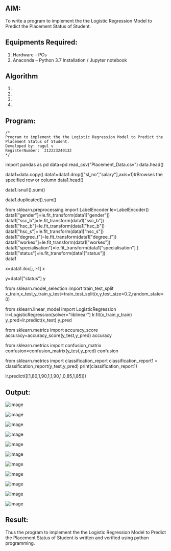 
## AIM:
To write a program to implement the the Logistic Regression Model to Predict the Placement Status of Student.

## Equipments Required:
1. Hardware – PCs
2. Anaconda – Python 3.7 Installation / Jupyter notebook

## Algorithm
1. 
2. 
3. 
4. 

## Program:
```
/*
Program to implement the the Logistic Regression Model to Predict the Placement Status of Student.
Developed by: ragul v
RegisterNumber:  212223240132
*/
```


import pandas as pd
data=pd.read_csv("Placement_Data.csv")
data.head()

data1=data.copy()
data1=data1.drop(["sl_no","salary"],axis=1)#Browses the specified row or column
data1.head()

data1.isnull().sum()

data1.duplicated().sum()

from sklearn.preprocessing import LabelEncoder
le=LabelEncoder()
data1["gender"]=le.fit_transform(data1["gender"])
data1["ssc_b"]=le.fit_transform(data1["ssc_b"])
data1["hsc_b"]=le.fit_transform(data1["hsc_b"])
data1["hsc_s"]=le.fit_transform(data1["hsc_s"])
data1["degree_t"]=le.fit_transform(data1["degree_t"])
data1["workex"]=le.fit_transform(data1["workex"])
data1["specialisation"]=le.fit_transform(data1["specialisation"] )     
data1["status"]=le.fit_transform(data1["status"])       
data1 

x=data1.iloc[:,:-1]
x

y=data1["status"]
y

from sklearn.model_selection import train_test_split
x_train,x_test,y_train,y_test=train_test_split(x,y,test_size=0.2,random_state=0)

from sklearn.linear_model import LogisticRegression
lr=LogisticRegression(solver="liblinear")
lr.fit(x_train,y_train)
y_pred=lr.predict(x_test)
y_pred

from sklearn.metrics import accuracy_score
accuracy=accuracy_score(y_test,y_pred)
accuracy

from sklearn.metrics import confusion_matrix
confusion=confusion_matrix(y_test,y_pred)
confusion

from sklearn.metrics import classification_report
classification_report1 = classification_report(y_test,y_pred)
print(classification_report1)

lr.predict([[1,80,1,90,1,1,90,1,0,85,1,85]])


## Output:
![image](https://github.com/Rahulv2005/Implementation-of-Logistic-Regression-Model-to-Predict-the-Placement-Status-of-Student/assets/152600335/c1d0f9cc-596c-4717-9070-20f2d8439f8d)

![image](https://github.com/Rahulv2005/Implementation-of-Logistic-Regression-Model-to-Predict-the-Placement-Status-of-Student/assets/152600335/7c3827b6-5305-4f9d-b77f-d2d76bd2b12d)

![image](https://github.com/Rahulv2005/Implementation-of-Logistic-Regression-Model-to-Predict-the-Placement-Status-of-Student/assets/152600335/99ceae61-f189-409d-8e9d-d06cf92f1a9a)

![image](https://github.com/Rahulv2005/Implementation-of-Logistic-Regression-Model-to-Predict-the-Placement-Status-of-Student/assets/152600335/618930e8-454c-4dad-9973-7ae15a272540)

![image](https://github.com/Rahulv2005/Implementation-of-Logistic-Regression-Model-to-Predict-the-Placement-Status-of-Student/assets/152600335/2903dbf2-c68c-4a9e-8924-d1c5eaaf1933)


![image](https://github.com/Rahulv2005/Implementation-of-Logistic-Regression-Model-to-Predict-the-Placement-Status-of-Student/assets/152600335/13876f87-f54e-4d56-a238-f1876d8a5466)

![image](https://github.com/Rahulv2005/Implementation-of-Logistic-Regression-Model-to-Predict-the-Placement-Status-of-Student/assets/152600335/ee5f7727-b074-4799-b8ef-47d3b05404e8)

![image](https://github.com/Rahulv2005/Implementation-of-Logistic-Regression-Model-to-Predict-the-Placement-Status-of-Student/assets/152600335/a27d3d5e-da31-4340-9a3d-0c0ec53104b4)


![image](https://github.com/Rahulv2005/Implementation-of-Logistic-Regression-Model-to-Predict-the-Placement-Status-of-Student/assets/152600335/8c80b3b9-54a6-4f61-a9ce-a6813bf533e1)

![image](https://github.com/Rahulv2005/Implementation-of-Logistic-Regression-Model-to-Predict-the-Placement-Status-of-Student/assets/152600335/5c67cd7a-2cbc-40e0-8275-0208098b9bed)

![image](https://github.com/Rahulv2005/Implementation-of-Logistic-Regression-Model-to-Predict-the-Placement-Status-of-Student/assets/152600335/93e4d26e-5e0e-40d0-b6a3-1d66ce7a83c9)


## Result:
Thus the program to implement the the Logistic Regression Model to Predict the Placement Status of Student is written and verified using python programming.
